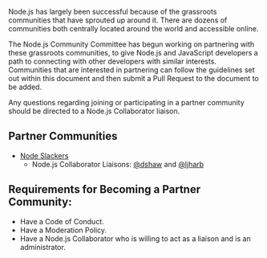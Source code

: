 Node.js has largely been successful because of the grassroots communities that have sprouted up around it. There are dozens of communities both centrally located around the world and accessible online.

The Node.js Community Committee has begun working on partnering with these grassroots communities, to give Node.js and JavaScript developers a path to connecting with other developers with similar interests. Communities that are interested in partnering can follow the guidelines set out within this document and then submit a Pull Request to the document to be added.

Any questions regarding joining or participating in a partner community should be directed to a Node.js Collaborator liaison.

## Partner Communities
* [Node Slackers](http://www.nodeslackers.com/)
  * Node.js Collaborator Liaisons: [@dshaw](https://github.com/dshaw) and [@ljharb](https://github.com/ljharb)

## Requirements for Becoming a Partner Community:
* Have a Code of Conduct.
* Have a Moderation Policy.
* Have a Node.js Collaborator who is willing to act as a liaison and is an administrator.
